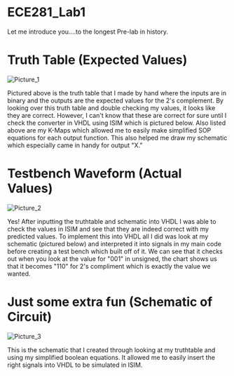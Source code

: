 ECE281_Lab1
===========

Let me introduce you....to the longest Pre-lab in history.

# Truth Table (Expected Values)

![Picture_1][picture_1] 

  Pictured above is the truth table that I made by hand where the inputs are in binary and the outputs are the expected values for the 2's complement.  By looking over this truth table and double checking my values, it looks like they are correct. However, I can't know that these are correct for sure until I check the converter in VHDL using ISIM which is pictured below.
  Also listed above are my K-Maps which allowed me to easily make simplified SOP equations for each output function.  This also helped me draw my schematic which especially came in handy for output "X."

[picture_1]: https://raw2.github.com/AnthonyEcheverry/ECE281_Lab1/master/Lab1_truthtable.PNG "Truth Table"

# Testbench Waveform (Actual Values)

![Picture_2][picture_2]

  Yes! After inputting the truthtable and schematic into VHDL I was able to check the values in ISIM and see that they are indeed correct with my predicted values.  To implement this into VHDL all I did was look at my schematic (pictured below) and interpreted it into signals in my main code before creating a test bench which built off of it.  We can see that it checks out when you look at the value for "001" in unsigned, the chart shows us that it becomes "110" for 2's compliment which is exactly the value we wanted.


[picture_2]: https://raw2.github.com/AnthonyEcheverry/ECE281_Lab1/master/Lab1_testbench.PNG "ISIM"

# Just some extra fun (Schematic of Circuit)

![Picture_3][picture_3]

  This is the schematic that I created through looking at my truthtable and using my simplified boolean equations.  It allowed me to easily insert the right signals into VHDL to be simulated in ISIM.

[picture_3]:https://raw2.github.com/AnthonyEcheverry/ECE281_Lab1/master/Lab1_Schematic.png "Schematic"
